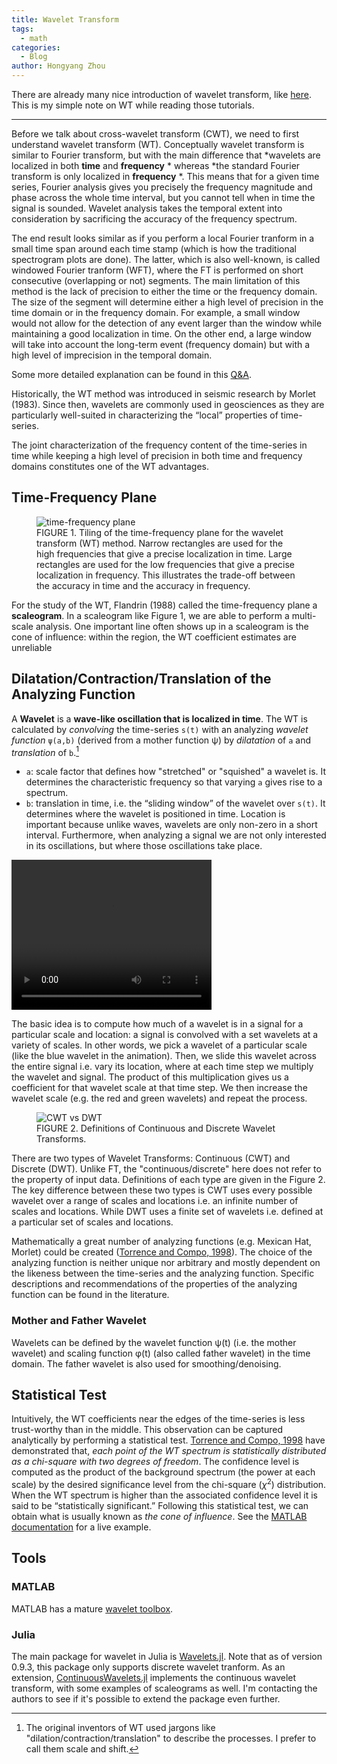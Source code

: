 ```yaml
---
title: Wavelet Transform
tags:
  - math
categories:
  - Blog
author: Hongyang Zhou
---
```


There are already many nice introduction of wavelet transform, like [here](https://towardsdatascience.com/the-wavelet-transform-e9cfa85d7b34). This is my simple note on WT while reading those tutorials.

---

Before we talk about cross-wavelet transform (CWT), we need to first understand wavelet transform (WT). Conceptually wavelet transform is similar to Fourier transform, but with the main difference that *wavelets are localized in both **time** and **frequency** * whereas *the standard Fourier transform is only localized in **frequency** *. This means that for a given time series, Fourier analysis gives you precisely the frequency magnitude and phase across the whole time interval, but you cannot tell when in time the signal is sounded. Wavelet analysis takes the temporal extent into consideration by sacrificing the accuracy of the frequency spectrum.

The end result looks similar as if you perform a local Fourier tranform in a small time span around each time stamp (which is how the traditional spectrogram plots are done). The latter, which is also well-known, is called windowed Fourier tranform (WFT), where the FT is performed on short consecutive (overlapping or not) segments. The main limitation of this method is the lack of precision to either the time or the frequency domain. The size of the segment will determine either a high level of precision in the time domain or in the frequency domain. For example, a small window would not allow for the detection of any event larger than the window while maintaining a good localization in time. On the other end, a large window will take into account the long-term event (frequency domain) but with a high level of imprecision in the temporal domain.

Some more detailed explanation can be found in this [Q&A](https://math.stackexchange.com/questions/279980/difference-between-fourier-transform-and-wavelets).

Historically, the WT method was introduced in seismic research by Morlet (1983). Since then, wavelets are commonly used in geosciences as they are particularly well-suited in characterizing the “local” properties of time-series.

The joint characterization of the frequency content of the time-series in time while keeping a high level of precision in both time and frequency domains constitutes one of the WT advantages.

## Time-Frequency Plane

<figure>
    <img src="https://www.frontiersin.org/files/Articles/111259/fpsyg-05-01566-HTML/image_m/fpsyg-05-01566-g001.jpg"
         alt="time-frequency plane">
    <figcaption>FIGURE 1. Tiling of the time-frequency plane for the wavelet transform (WT) method. Narrow rectangles are used for the high frequencies that give a precise localization in time. Large rectangles are used for the low frequencies that give a precise localization in frequency. This illustrates the trade-off between the accuracy in time and the accuracy in frequency.</figcaption>
</figure>

For the study of the WT, Flandrin (1988) called the time-frequency plane a **scaleogram**. In a scaleogram like Figure 1, we are able to perform a multi-scale analysis. One important line often shows up in a scaleogram is the cone of influence: within the region, the WT coefficient estimates are unreliable

## Dilatation/Contraction/Translation of the Analyzing Function

A **Wavelet** is a **wave-like oscillation that is localized in time**.
The WT is calculated by *convolving* the time-series `s(t)` with an analyzing *wavelet function* `ψ(a,b)` (derived from a mother function ψ) by *dilatation* of `a` and *translation* of `b`.[^words]

[^words]: The original inventors of WT used jargons like "dilation/contraction/translation" to describe the processes. I prefer to call them scale and shift.

- `a`: scale factor that defines how "stretched" or "squished" a wavelet is. It determines the characteristic frequency so that varying `a` gives rise to a spectrum.
- `b`: translation in time, i.e. the “sliding window” of the wavelet over `s(t)`. It determines where the wavelet is positioned in time. Location is important because unlike waves, wavelets are only non-zero in a short interval. Furthermore, when analyzing a signal we are not only interested in its oscillations, but where those oscillations take place.

<video width="320" height="240" autoplay>
  <source src="https://thumbs.gfycat.com/ConstantPoliteEasternnewt-mobile.mp4" type="video/mp4">
Your browser does not support the video tag.
</video>

The basic idea is to compute how much of a wavelet is in a signal for a particular scale and location: a signal is convolved with a set wavelets at a variety of scales. In other words, we pick a wavelet of a particular scale (like the blue wavelet in the animation). Then, we slide this wavelet across the entire signal i.e. vary its location, where at each time step we multiply the wavelet and signal. The product of this multiplication gives us a coefficient for that wavelet scale at that time step. We then increase the wavelet scale (e.g. the red and green wavelets) and repeat the process.

<figure>
    <img src="https://miro.medium.com/max/875/1*cjq2OLBemTeqm0FDD2WmOQ.png"
         alt="CWT vs DWT">
    <figcaption>FIGURE 2. Definitions of Continuous and Discrete Wavelet Transforms.</figcaption>
</figure>

There are two types of Wavelet Transforms: Continuous (CWT) and Discrete (DWT). Unlike FT, the "continuous/discrete" here does not refer to the property of input data. Definitions of each type are given in the Figure 2. The key difference between these two types is CWT uses every possible wavelet over a range of scales and locations i.e. an infinite number of scales and locations. While DWT uses a finite set of wavelets i.e. defined at a particular set of scales and locations.

Mathematically a great number of analyzing functions (e.g. Mexican Hat, Morlet) could be created ([Torrence and Compo, 1998](https://doi.org/10.1175/1520-0477(1998)079<0061:APGTWA>2.0.CO;2)). The choice of the analyzing function is neither unique nor arbitrary and mostly dependent on the likeness between the time-series and the analyzing function. Specific descriptions and recommendations of the properties of the analyzing function can be found in the literature.

### Mother and Father Wavelet

Wavelets can be defined by the wavelet function ψ(t) (i.e. the mother wavelet) and scaling function φ(t) (also called father wavelet) in the time domain. The father wavelet is also used for smoothing/denoising.

## Statistical Test

Intuitively, the WT coefficients near the edges of the time-series is less trust-worthy than in the middle. This observation can be captured analytically by performing a statistical test.
[Torrence and Compo, 1998](https://doi.org/10.1175/1520-0477(1998)079<0061:APGTWA>2.0.CO;2) have demonstrated that, *each point of the WT spectrum is statistically distributed as a chi-square with two degrees of freedom*. The confidence level is computed as the product of the background spectrum (the power at each scale) by the desired significance level from the chi-square ($\chi^2$) distribution. When the WT spectrum is higher than the associated confidence level it is said to be “statistically significant.” Following this statistical test, we can obtain what is usually known as *the cone of influence*. See the [MATLAB documentation](https://se.mathworks.com/help/wavelet/ref/conofinf.html) for a live example.

## Tools

### MATLAB

MATLAB has a mature [wavelet toolbox](https://se.mathworks.com/help/wavelet/index.html?s_tid=CRUX_lftnav).

### Julia

The main package for wavelet in Julia is [Wavelets.jl](https://github.com/JuliaDSP/Wavelets.jl). Note that as of version 0.9.3, this package only supports discrete wavelet tranform. As an extension, [ContinuousWavelets.jl](https://github.com/UCD4IDS/ContinuousWavelets.jl) implements the continuous wavelet transform, with some examples of scaleograms as well. I'm contacting the authors to see if it's possible to extend the package even further.
